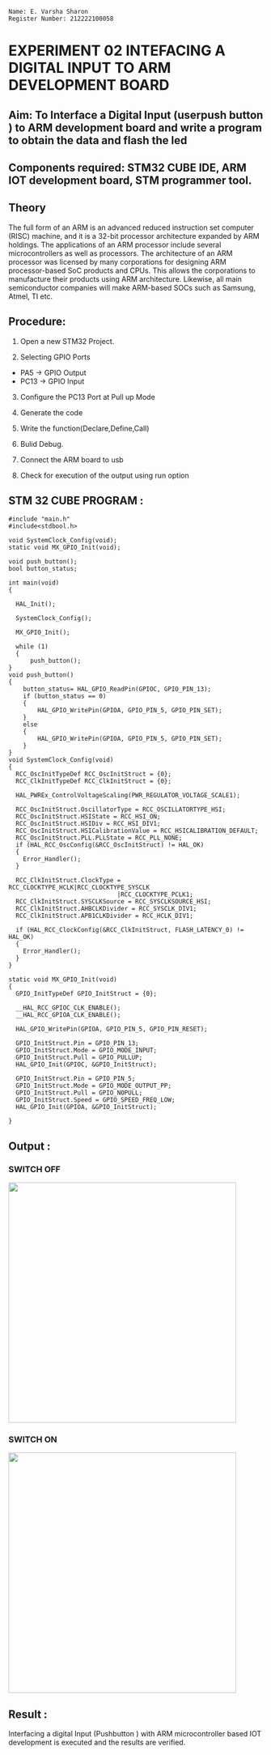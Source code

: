```
Name: E. Varsha Sharon
Register Number: 212222100058
``` 
# EXPERIMENT 02  INTEFACING A DIGITAL INPUT TO ARM DEVELOPMENT BOARD
## Aim: To Interface a Digital Input  (userpush button  ) to ARM   development board and write a  program to obtain  the data and flash the led  
## Components required: STM32 CUBE IDE, ARM IOT development board,  STM programmer tool.
## Theory 
The full form of an ARM is an advanced reduced instruction set computer (RISC) machine, and it is a 32-bit processor architecture expanded by ARM holdings. The applications of an ARM processor include several microcontrollers as well as processors. The architecture of an ARM processor was licensed by many corporations for designing ARM processor-based SoC products and CPUs. This allows the corporations to manufacture their products using ARM architecture. Likewise, all main semiconductor companies will make ARM-based SOCs such as Samsung, Atmel, TI etc.

## Procedure:

 1. Open a new STM32 Project.

 2. Selecting GPIO Ports
   * PA5  -> GPIO Output
   * PC13 -> GPIO Input

3.  Configure the PC13 Port at Pull up Mode

4. Generate the code  

5. Write the function(Declare,Define,Call)

6. Bulid Debug.

7. Connect the  ARM board to usb
   
8. Check for execution of the output using run option

## STM 32 CUBE PROGRAM :
```
#include "main.h"
#include<stdbool.h>

void SystemClock_Config(void);
static void MX_GPIO_Init(void);

void push_button();
bool button_status;

int main(void)
{

  HAL_Init();

  SystemClock_Config();

  MX_GPIO_Init();

  while (1)
  {
	  push_button();
}
void push_button()
{
	button_status= HAL_GPIO_ReadPin(GPIOC, GPIO_PIN_13);
	if (button_status == 0)
	{
		HAL_GPIO_WritePin(GPIOA, GPIO_PIN_5, GPIO_PIN_SET);
	}
	else
	{
		HAL_GPIO_WritePin(GPIOA, GPIO_PIN_5, GPIO_PIN_SET);
	}
}
void SystemClock_Config(void)
{
  RCC_OscInitTypeDef RCC_OscInitStruct = {0};
  RCC_ClkInitTypeDef RCC_ClkInitStruct = {0};

  HAL_PWREx_ControlVoltageScaling(PWR_REGULATOR_VOLTAGE_SCALE1);

  RCC_OscInitStruct.OscillatorType = RCC_OSCILLATORTYPE_HSI;
  RCC_OscInitStruct.HSIState = RCC_HSI_ON;
  RCC_OscInitStruct.HSIDiv = RCC_HSI_DIV1;
  RCC_OscInitStruct.HSICalibrationValue = RCC_HSICALIBRATION_DEFAULT;
  RCC_OscInitStruct.PLL.PLLState = RCC_PLL_NONE;
  if (HAL_RCC_OscConfig(&RCC_OscInitStruct) != HAL_OK)
  {
    Error_Handler();
  }

  RCC_ClkInitStruct.ClockType = RCC_CLOCKTYPE_HCLK|RCC_CLOCKTYPE_SYSCLK
                              |RCC_CLOCKTYPE_PCLK1;
  RCC_ClkInitStruct.SYSCLKSource = RCC_SYSCLKSOURCE_HSI;
  RCC_ClkInitStruct.AHBCLKDivider = RCC_SYSCLK_DIV1;
  RCC_ClkInitStruct.APB1CLKDivider = RCC_HCLK_DIV1;

  if (HAL_RCC_ClockConfig(&RCC_ClkInitStruct, FLASH_LATENCY_0) != HAL_OK)
  {
    Error_Handler();
  }
}

static void MX_GPIO_Init(void)
{
  GPIO_InitTypeDef GPIO_InitStruct = {0};

  __HAL_RCC_GPIOC_CLK_ENABLE();
  __HAL_RCC_GPIOA_CLK_ENABLE();

  HAL_GPIO_WritePin(GPIOA, GPIO_PIN_5, GPIO_PIN_RESET);

  GPIO_InitStruct.Pin = GPIO_PIN_13;
  GPIO_InitStruct.Mode = GPIO_MODE_INPUT;
  GPIO_InitStruct.Pull = GPIO_PULLUP;
  HAL_GPIO_Init(GPIOC, &GPIO_InitStruct);

  GPIO_InitStruct.Pin = GPIO_PIN_5;
  GPIO_InitStruct.Mode = GPIO_MODE_OUTPUT_PP;
  GPIO_InitStruct.Pull = GPIO_NOPULL;
  GPIO_InitStruct.Speed = GPIO_SPEED_FREQ_LOW;
  HAL_GPIO_Init(GPIOA, &GPIO_InitStruct);

}
```


## Output  :

### SWITCH OFF
 <img src="https://github.com/varshasharon/EXPERIMENT--02-INTEFACING-A-DIGITAL-INPUT-TO-ARM-DEVELOPMENT-BOARD/assets/98278161/3023122f-a6f6-4479-a335-051f3b01cd53" width=450 height=475>
 
### SWITCH ON 
 <img src="https://github.com/varshasharon/EXPERIMENT--02-INTEFACING-A-DIGITAL-INPUT-TO-ARM-DEVELOPMENT-BOARD/assets/98278161/9d1a724c-4dd3-44b0-8094-8576aa3944f8" width=450 height=475>

 
## Result :
Interfacing a digital Input (Pushbutton ) with ARM microcontroller based IOT development is executed and the results are verified.
